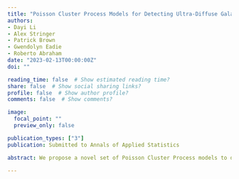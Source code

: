 ```yaml
---
title: "Poisson Cluster Process Models for Detecting Ultra-Diffuse Galaxies"
authors:
- Dayi Li
- Alex Stringer
- Patrick Brown
- Gwendolyn Eadie
- Roberto Abraham
date: "2023-02-13T00:00:00Z"
doi: ""

reading_time: false  # Show estimated reading time?
share: false  # Show social sharing links?
profile: false  # Show author profile?
comments: false  # Show comments?

image:
  focal_point: ""
  preview_only: false

publication_types: ["3"]
publication: Submitted to Annals of Applied Statistics

abstract: We propose a novel set of Poisson Cluster Process models to detect Ultra-Diffuse Galaxies (UDGs), a recently-discovered class of galaxies that are challenging to detect and are of substantial interests in modern astrophysics. We construct an improved spatial birth-death-move MCMC algorithm to make inferences about the locations of these otherwise un-observable galaxies. Our novel models significantly out-perform existing approaches based on the Log-Gaussian Cox Process; the novel marked point process we propose can also improve the detection performance for UDGs in noisy environments. We find evidence of a potential new "dark galaxy" that was not detected using previous methods.

---
```

